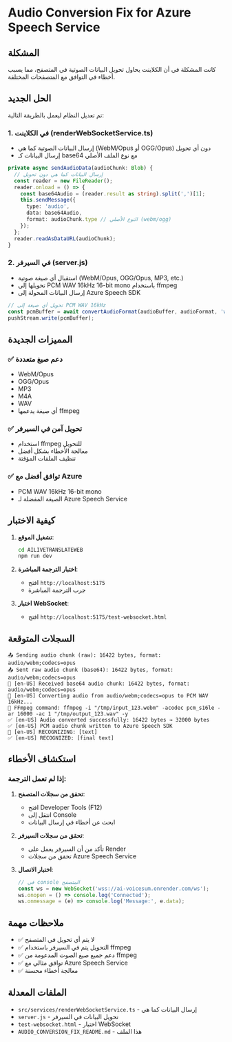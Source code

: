 # Audio Conversion Fix for Azure Speech Service

## المشكلة
كانت المشكلة في أن الكلاينت يحاول تحويل البيانات الصوتية في المتصفح، مما يسبب أخطاء في التوافق مع المتصفحات المختلفة.

## الحل الجديد
تم تعديل النظام ليعمل بالطريقة التالية:

### 1. **في الكلاينت (renderWebSocketService.ts)**
- إرسال البيانات الصوتية كما هي (WebM/Opus أو OGG/Opus) دون أي تحويل
- إرسال البيانات كـ base64 مع نوع الملف الأصلي

```typescript
private async sendAudioData(audioChunk: Blob) {
  // إرسال البيانات كما هي دون تحويل
  const reader = new FileReader();
  reader.onload = () => {
    const base64Audio = (reader.result as string).split(',')[1];
    this.sendMessage({
      type: 'audio',
      data: base64Audio,
      format: audioChunk.type // النوع الأصلي (webm/ogg)
    });
  };
  reader.readAsDataURL(audioChunk);
}
```

### 2. **في السيرفر (server.js)**
- استقبال أي صيغة صوتية (WebM/Opus, OGG/Opus, MP3, etc.)
- تحويلها إلى PCM WAV 16kHz 16-bit mono باستخدام ffmpeg
- إرسال البيانات المحولة إلى Azure Speech SDK

```javascript
// تحويل أي صيغة إلى PCM WAV 16kHz
const pcmBuffer = await convertAudioFormat(audioBuffer, audioFormat, 'wav');
pushStream.write(pcmBuffer);
```

## المميزات الجديدة

### ✅ **دعم صيغ متعددة**
- WebM/Opus
- OGG/Opus  
- MP3
- M4A
- WAV
- أي صيغة يدعمها ffmpeg

### ✅ **تحويل آمن في السيرفر**
- استخدام ffmpeg للتحويل
- معالجة الأخطاء بشكل أفضل
- تنظيف الملفات المؤقتة

### ✅ **توافق أفضل مع Azure**
- PCM WAV 16kHz 16-bit mono
- الصيغة المفضلة لـ Azure Speech Service

## كيفية الاختبار

1. **تشغيل الموقع**:
   ```bash
   cd AILIVETRANSLATEWEB
   npm run dev
   ```

2. **اختبار الترجمة المباشرة**:
   - افتح `http://localhost:5175`
   - جرب الترجمة المباشرة

3. **اختبار WebSocket**:
   - افتح `http://localhost:5175/test-websocket.html`

## السجلات المتوقعة

```
📤 Sending audio chunk (raw): 16422 bytes, format: audio/webm;codecs=opus
📤 Sent raw audio chunk (base64): 16422 bytes, format: audio/webm;codecs=opus
🎵 [en-US] Received base64 audio chunk: 16422 bytes, format: audio/webm;codecs=opus
🔄 [en-US] Converting audio from audio/webm;codecs=opus to PCM WAV 16kHz...
🔧 FFmpeg command: ffmpeg -i "/tmp/input_123.webm" -acodec pcm_s16le -ar 16000 -ac 1 "/tmp/output_123.wav" -y
✅ [en-US] Audio converted successfully: 16422 bytes → 32000 bytes
✅ [en-US] PCM audio chunk written to Azure Speech SDK
🎤 [en-US] RECOGNIZING: [text]
✅ [en-US] RECOGNIZED: [final text]
```

## استكشاف الأخطاء

### إذا لم تعمل الترجمة:

1. **تحقق من سجلات المتصفح**:
   - افتح Developer Tools (F12)
   - انتقل إلى Console
   - ابحث عن أخطاء في إرسال البيانات

2. **تحقق من سجلات السيرفر**:
   - تأكد من أن السيرفر يعمل على Render
   - تحقق من سجلات Azure Speech Service

3. **اختبار الاتصال**:
   ```javascript
   // في console المتصفح
   const ws = new WebSocket('wss://ai-voicesum.onrender.com/ws');
   ws.onopen = () => console.log('Connected');
   ws.onmessage = (e) => console.log('Message:', e.data);
   ```

## ملاحظات مهمة

- ✅ لا يتم أي تحويل في المتصفح
- ✅ التحويل يتم في السيرفر باستخدام ffmpeg
- ✅ دعم جميع صيغ الصوت المدعومة من ffmpeg
- ✅ توافق مثالي مع Azure Speech Service
- ✅ معالجة أخطاء محسنة

## الملفات المعدلة

- `src/services/renderWebSocketService.ts` - إرسال البيانات كما هي
- `server.js` - تحويل البيانات في السيرفر
- `test-websocket.html` - اختبار WebSocket
- `AUDIO_CONVERSION_FIX_README.md` - هذا الملف 